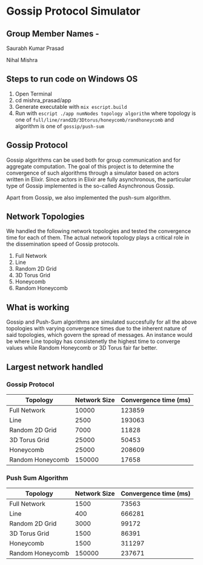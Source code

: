 # **Gossip Protocol Simulator**

## **Group Member Names -**

Saurabh Kumar Prasad

Nihal Mishra

## **Steps to run code on Windows OS**

1. Open Terminal
2. cd mishra_prasad/app
3. Generate executable with `mix escript.build`
4. Run with `escript ./app numNodes topology algorithm` where topology is one of `full/line/rand2D/3Dtorus/honeycomb/randhoneycomb` and algorithm is one of `gossip/push-sum`

## **Gossip Protocol**

Gossip algorithms can be used both for group communication and for aggregate computation. The goal of this project is to determine the convergence of such algorithms through a simulator based on actors written in Elixir. Since actors in Elixir are fully asynchronous, the particular type of Gossip implemented is the so-called Asynchronous Gossip.

Apart from Gossip, we also implemented the push-sum algorithm.

## **Network Topologies**

We handled the following network topologies and tested the convergence time for each of them. The actual network topology plays a critical role in the dissemination speed of Gossip protocols.

1. Full Network
2. Line
3. Random 2D Grid
4. 3D Torus Grid
5. Honeycomb
6. Random Honeycomb

## **What is working**

Gossip and Push-Sum algorithms are simulated succesfully for all the above topologies with varying convergence times due to the inherent nature of said topologies, which govern the spread of messages. An instance would be where Line topolgy has consistenetly the highest time to converge values while Random Honeycomb or 3D Torus fair far better.

## **Largest network handled**

### Gossip Protocol

| Topology    | Network Size     | Convergence time (ms)|
| ----------- | -----------      | ---------------------|
| Full Network | 10000| 123859|
| Line | 2500|193063|
| Random 2D Grid | 7000|11828|
| 3D Torus Grid | 25000|50453|
| Honeycomb | 25000|208609|
| Random Honeycomb | 150000|17658|

### Push Sum Algorithm

| Topology    | Network Size     |Convergence time (ms)|
| ----------- | -----------      |---------------------|
| Full Network | 1500|73563|
| Line | 400|666281|
| Random 2D Grid | 3000|99172|
| 3D Torus Grid | 1500|86391|
| Honeycomb | 1500|311297|
| Random Honeycomb | 150000|237671|
